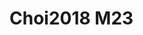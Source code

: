 <a name="material" />

# Choi2018 M23
<script type="application/ld+json">
  {
    "@context": "https://schema.org/",
    "@type": "ChemicalSubstance",
    "http://purl.org/dc/terms/conformsTo":
      {
        "@type": "CreativeWork",
        "@id": "https://bioschemas.org/profiles/ChemicalSubstance/0.4-RELEASE/"
      },
    "@id": "https://egonw.github.io/nanowiki/nanowiki534.html#material",
    "name": "Choi2018 M23",
    "sameAs: "http://127.0.0.1/mediawiki/index.php/Special:URIResolver/Choi2018_M23"
  }
</script>

